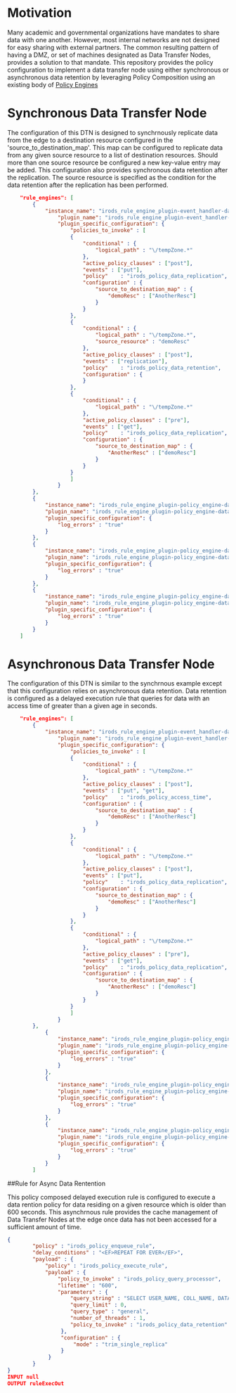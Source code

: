 # Motivation

Many academic and governmental organizations have mandates to share data with one another. However, most internal networks are not designed for easy sharing with external partners. The common resulting pattern of having a DMZ, or set of machines designated as Data Transfer Nodes, provides a solution to that mandate.  This repository provides the policy configuration to implement a data transfer node using either synchronous or asynchronous data retention by leveraging Policy Composition using an existing body of [Policy Engines](https://github.com/jasoncoposky/irods_rule_engine_plugins_policy)

# Synchronous Data Transfer Node

The configuration of this DTN is designed to synchrnously replicate data from the edge to a destination resource configured in the 'source_to_destination_map'.  This map can be configured to replicate data from any given source resource to a list of destination resources.  Should more than one source resource be configured a new key-value entry may be added.  This configuration also provides synchronous data retention after the replication.  The source resource is specified as the condition for the data retention after the replication has been performed.

```json
    "rule_engines": [
        {
            "instance_name": "irods_rule_engine_plugin-event_handler-data_object_modified-instance",
                "plugin_name": "irods_rule_engine_plugin-event_handler-data_object_modified",
                "plugin_specific_configuration": {
                    "policies_to_invoke" : [
                    {
                        "conditional" : {
                            "logical_path" : "\/tempZone.*"
                        },
                        "active_policy_clauses" : ["post"],
                        "events" : ["put"],
                        "policy"    : "irods_policy_data_replication",
                        "configuration" : {
                            "source_to_destination_map" : {
                                "demoResc" : ["AnotherResc"]
                            }
                        }
                    },
                    {
                        "conditional" : {
                            "logical_path" : "\/tempZone.*",
                            "source_resource" : "demoResc"
                        },
                        "active_policy_clauses" : ["post"],
                        "events" : ["replication"],
                        "policy"    : "irods_policy_data_retention",
                        "configuration" : {
                        }
                    },
                    {
                        "conditional" : {
                            "logical_path" : "\/tempZone.*"
                        },
                        "active_policy_clauses" : ["pre"],
                        "events" : ["get"],
                        "policy"    : "irods_policy_data_replication",
                        "configuration" : {
                            "source_to_destination_map" : {
                                "AnotherResc" : ["demoResc"]
                            }
                        }
                    }
                    ]
                }
        },
        {
            "instance_name": "irods_rule_engine_plugin-policy_engine-data_replication-instance",
            "plugin_name": "irods_rule_engine_plugin-policy_engine-data_replication",
            "plugin_specific_configuration": {
                "log_errors" : "true"
            }
        },
        {
            "instance_name": "irods_rule_engine_plugin-policy_engine-data_retention-instance",
            "plugin_name": "irods_rule_engine_plugin-policy_engine-data_retention",
            "plugin_specific_configuration": {
                "log_errors" : "true"
            }
        },
        {
            "instance_name": "irods_rule_engine_plugin-policy_engine-data_retention-instance",
            "plugin_name": "irods_rule_engine_plugin-policy_engine-data_retention",
            "plugin_specific_configuration": {
                "log_errors" : "true"
            }
        }
    ]
```

# Asynchronous Data Transfer Node

The configuration of this DTN is similar to the synchrnous example except that this configuration relies on asynchronous data retention.  Data retention is configured as a delayed execution rule that queries for data with an access time of greater than a given age in seconds.

```json
    "rule_engines": [
        {
            "instance_name": "irods_rule_engine_plugin-event_handler-data_object_modified-instance",
                "plugin_name": "irods_rule_engine_plugin-event_handler-data_object_modified",
                "plugin_specific_configuration": {
                    "policies_to_invoke" : [
                    {
                        "conditional" : {
                            "logical_path" : "\/tempZone.*"
                        },
                        "active_policy_clauses" : ["post"],
                        "events" : ["put", "get"],
                        "policy"    : "irods_policy_access_time",
                        "configuration" : {
                            "source_to_destination_map" : {
                                "demoResc" : ["AnotherResc"]
                            }
                        }
                    },
                    {
                        "conditional" : {
                            "logical_path" : "\/tempZone.*"
                        },
                        "active_policy_clauses" : ["post"],
                        "events" : ["put"],
                        "policy"    : "irods_policy_data_replication",
                        "configuration" : {
                            "source_to_destination_map" : {
                                "demoResc" : ["AnotherResc"]
                            }
                        }
                    },
                    {
                        "conditional" : {
                            "logical_path" : "\/tempZone.*"
                        },
                        "active_policy_clauses" : ["pre"],
                        "events" : ["get"],
                        "policy"    : "irods_policy_data_replication",
                        "configuration" : {
                            "source_to_destination_map" : {
                                "AnotherResc" : ["demoResc"]
                            }
                        }
                    }
                    ]
                }
        },
            {
                "instance_name": "irods_rule_engine_plugin-policy_engine-data_replication-instance",
                "plugin_name": "irods_rule_engine_plugin-policy_engine-data_replication",
                "plugin_specific_configuration": {
                    "log_errors" : "true"
                }
            },
            {
                "instance_name": "irods_rule_engine_plugin-policy_engine-data_retention-instance",
                "plugin_name": "irods_rule_engine_plugin-policy_engine-data_retention",
                "plugin_specific_configuration": {
                    "log_errors" : "true"
                }
            },
            {
                "instance_name": "irods_rule_engine_plugin-policy_engine-access_time-instance",
                "plugin_name": "irods_rule_engine_plugin-policy_engine-access_time",
                "plugin_specific_configuration": {
                    "log_errors" : "true"
                }
            }
        ]
```

##Rule for Async Data Rentention

This policy composed delayed execution rule is configured to execute a data rention policy for data residing on a given resource which is older than 600 seconds.  This asynchrnous rule provides the cache management of Data Transfer Nodes at the edge once data has not been accessed for a sufficient amount of time.

```json
{
        "policy" : "irods_policy_enqueue_rule",
        "delay_conditions" : "<EF>REPEAT FOR EVER</EF>",
        "payload" : {
            "policy" : "irods_policy_execute_rule",
            "payload" : {
                "policy_to_invoke" : "irods_policy_query_processor",
                "lifetime" : "600",
                "parameters" : {
                    "query_string" : "SELECT USER_NAME, COLL_NAME, DATA_NAME, RESC_NAME WHERE COLL_NAME like '/tempZone/home/rods%' AND META_DATA_ATTR_NAME = 'irods::access_time' AND META_DATA_ATTR_VALUE < 'IRODS_TOKEN_LIFETIME' and RESC_NAME = 'demoResc'",
                    "query_limit" : 0,
                    "query_type" : "general",
                    "number_of_threads" : 1,
                    "policy_to_invoke" : "irods_policy_data_retention"
                 },
                 "configuration" : {
                     "mode" : "trim_single_replica"
                 }
             }
        }
}
INPUT null
OUTPUT ruleExecOut
```


